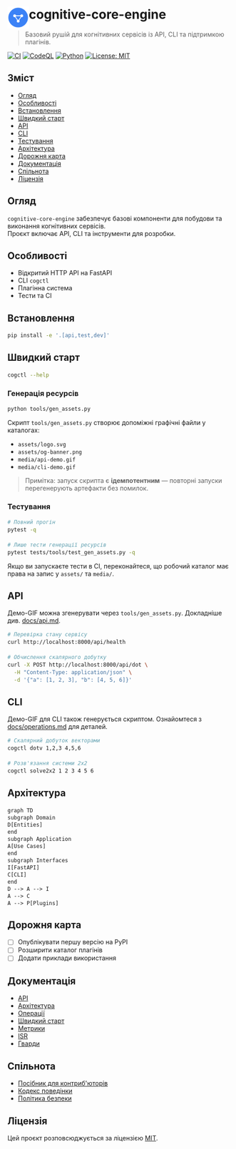 # <img src="assets/logo.svg" alt="Логотип" width="48" align="left"/> cognitive-core-engine

> Базовий рушій для когнітивних сервісів із API, CLI та підтримкою плагінів.

[![CI](https://img.shields.io/github/actions/workflow/status/neuron7x/cognitive-core-engine/ci.yml?style=flat-square&logo=github)](https://github.com/neuron7x/cognitive-core-engine/actions/workflows/ci.yml)
[![CodeQL](https://img.shields.io/github/actions/workflow/status/neuron7x/cognitive-core-engine/codeql.yml?style=flat-square&logo=github)](https://github.com/neuron7x/cognitive-core-engine/actions/workflows/codeql.yml)
[![Python](https://img.shields.io/badge/python-3.10%2B-blue?style=flat-square&logo=python)](https://www.python.org/)
[![License: MIT](https://img.shields.io/badge/license-MIT-green?style=flat-square)](LICENSE)



## Зміст
- [Огляд](#огляд)
- [Особливості](#особливості)
- [Встановлення](#встановлення)
- [Швидкий старт](#швидкий-старт)
- [API](#api)
- [CLI](#cli)
- [Тестування](#тестування)
- [Архітектура](#архітектура)
- [Дорожня карта](#дорожня-карта)
- [Документація](#документація)
- [Спільнота](#спільнота)
- [Ліцензія](#ліцензія)

## Огляд
`cognitive-core-engine` забезпечує базові компоненти для побудови та виконання когнітивних сервісів.  
Проєкт включає API, CLI та інструменти для розробки.

## Особливості
- Відкритий HTTP API на FastAPI  
- CLI `cogctl`  
- Плагінна система  
- Тести та CI  

## Встановлення
```bash
pip install -e '.[api,test,dev]'
```

## Швидкий старт

```bash
cogctl --help
```

### Генерація ресурсів

```bash
python tools/gen_assets.py
```

Скрипт `tools/gen_assets.py` створює допоміжні графічні файли у каталогах:

* `assets/logo.svg`
* `assets/og-banner.png`
* `media/api-demo.gif`
* `media/cli-demo.gif`

> Примітка: запуск скрипта є **ідемпотентним** — повторні запуски перегенерують артефакти без помилок.

### Тестування

```bash
# Повний прогін
pytest -q

# Лише тести генерації ресурсів
pytest tests/tools/test_gen_assets.py -q
```

Якщо ви запускаєте тести в CI, переконайтеся, що робочий каталог має права на запис у `assets/` та `media/`.

## API
Демо-GIF можна згенерувати через `tools/gen_assets.py`.
Докладніше див. [docs/api.md](docs/api.md).

```bash
# Перевірка стану сервісу
curl http://localhost:8000/api/health

# Обчислення скалярного добутку
curl -X POST http://localhost:8000/api/dot \
  -H "Content-Type: application/json" \
  -d '{"a": [1, 2, 3], "b": [4, 5, 6]}'
```

## CLI
Демо-GIF для CLI також генерується скриптом.
Ознайомтеся з [docs/operations.md](docs/operations.md) для деталей.

```bash
# Скалярний добуток векторами
cogctl dotv 1,2,3 4,5,6

# Розв'язання системи 2x2
cogctl solve2x2 1 2 3 4 5 6
```

## Архітектура

```mermaid
graph TD
subgraph Domain
D[Entities]
end
subgraph Application
A[Use Cases]
end
subgraph Interfaces
I[FastAPI]
C[CLI]
end
D --> A --> I
A --> C
A --> P[Plugins]
```

## Дорожня карта

* [ ] Опублікувати першу версію на PyPI
* [ ] Розширити каталог плагінів
* [ ] Додати приклади використання

## Документація

- [API](docs/api.md)
- [Архітектура](docs/architecture.md)
- [Операції](docs/operations.md)
- [Швидкий старт](docs/quickstart.md)
- [Метрики](docs/metrics.md)
- [ISR](docs/isr.md)
- [Гварди](docs/guards.md)

## Спільнота

* [Посібник для контриб'юторів](CONTRIBUTING.md)
* [Кодекс поведінки](CODE_OF_CONDUCT.md)
* [Політика безпеки](SECURITY.md)

## Ліцензія

Цей проєкт розповсюджується за ліцензією [MIT](LICENSE).

